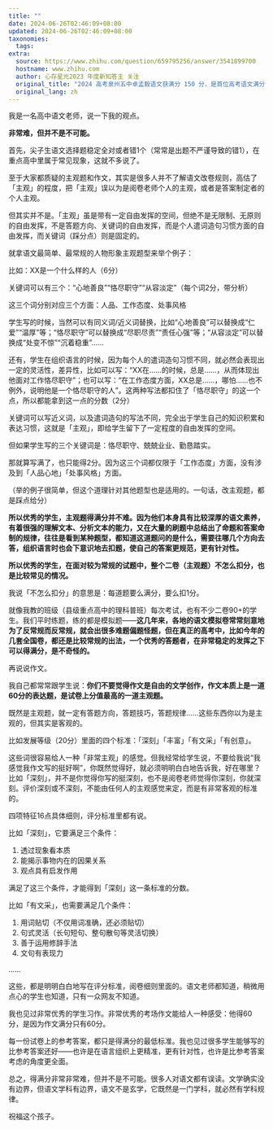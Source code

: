 ```yaml
---
title: ""
date: 2024-06-26T02:46:09+08:00
updated: 2024-06-26T02:46:09+08:00
taxonomies:
  tags: 
extra:
  source: https://www.zhihu.com/question/659795256/answer/3541899700
  hostname: www.zhihu.com
  author: 心存星光2023 年度新知答主 关注
  original_title: "2024 高考泉州五中卓孟毅语文获满分 150 分，是首位高考语文满分考生吗？语文是怎么考到满分的？"
  original_lang: zh
---
```


我是一名高中语文老师，说一下我的观点。

**非常难，但并不是不可能。**

首先，尖子生语文选择题稳定全对或者错1个（常常是出题不严谨导致的错1），在重点高中里属于常见现象，这就不多说了。

至于大家都质疑的主观题和作文，其实是很多人并不了解语文改卷规则，高估了「主观」的程度，把「主观」误以为是阅卷老师个人的主观，或者是答案制定者的个人主观。

但其实并不是。「主观」虽是带有一定自由发挥的空间，但绝不是无限制、无原则的自由发挥，不是答题方向、关键词的自由发挥，而是个人遣词造句习惯方面的自由发挥，而关键词（踩分点）则是固定的。

就拿语文最简单、最常规的人物形象主观题型来举个例子：

比如：XX是一个什么样的人（6分）

关键词可以有三个：“心地善良”“恪尽职守”“从容淡定”（每个词2分，带分析）

这三个词分别对应三个方面：人品、工作态度、处事风格

学生写的时候，当然可以有同义词/近义词替换，比如“心地善良”可以替换成“仁爱”“温厚”等；“恪尽职守”可以替换成“尽职尽责”“责任心强”等；“从容淡定”可以替换成“处变不惊”“沉着稳重”……

还有，学生在组织语言的时候，因为每个人的遣词造句习惯不同，就必然会表现出一定的灵活性，差异性，比如可以写：“XX在……的时候，总是……，从而体现出他面对工作恪尽职守”；也可以写：“在工作态度方面，XX总是……，哪怕……也不例外，说明他是一个恪尽职守的人”。这两种写法都扣住了「恪尽职守」的这一个点，所以都能拿到这一点的分数（2分）

关键词可以写近义词，以及遣词造句的写法不同，完全出于学生自己的知识积累和表达习惯，这就是「主观」，即给学生留下了一定程度的自由发挥的空间。

但如果学生写的三个关键词是：恪尽职守、兢兢业业、勤恳踏实。

那就算写满了，也只能得2分。因为这三个词都仅限于「工作态度」方面，没有涉及到「人品心地」「处事风格」方面。

（举的例子很简单，但这个道理针对其他题型也是适用的。一句话，改主观题，都是踩点给分）

**所以优秀的学生，主观题得满分并不难。因为他们本身具有比较深厚的语文素养，有着很强的理解文本、分析文本的能力，又在大量的刷题中总结出了命题和答案命制的规律，往往是看到某种题型，都知道这道题问的是什么，需要往哪几个方向去答，组织语言时也会下意识地去扣题，使自己的答案更规范，更有针对性。**

**所以优秀的学生，在面对较为常规的试题中，整个二卷（主观题）不怎么扣分，也是比较常见的情况。**

我说「不怎么扣分」的意思是：每道题要么满分，要么扣1分。

就像我教的班级（县级重点高中的理科普班）每次考试，也有不少二卷90+的学生。我们平时练题，练的都是模拟题——**这几年来，各地的语文模拟卷常常刻意地为了反常规而反常规，就会出很多难题偏题怪题，但在真正的高考中，比如今年的几套全国卷，都还是比较常规的出法，一个优秀的答题者，在非常稳定的发挥之下可以得满分，是不奇怪的。**

再说说作文。

我自己都常常跟学生说：**你们不要觉得作文是自由的文学创作，作文本质上是一道60分的表达题，是试卷上分值最高的一道主观题。**

既然是主观题，就一定有答题方向，答题技巧，答题规律……这些东西你以为是主观的，但其实是客观的。

比如发展等级（20分）里面的四个标准：「深刻」「丰富」「有文采」「有创意」。

这些词很容易给人一种「非常主观」的感觉。但我经常给学生说，不要给我说“我感觉我作文写的挺好啊”，你既然觉得好，就必须明明白白地告诉我，好在哪里？比如「深刻」，并不是你觉得你写的挺深刻，也不是阅卷老师觉得你深刻，你就深刻。评价深刻或不深刻，不能由任何人的主观感觉来定，而是有非常客观的标准的。

四项特征16点具体细则，评分标准里都有说。

比如「深刻」，它要满足三个条件：

1.  透过现象看本质
2.  能揭示事物内在的因果关系
3.  观点具有启发作用

满足了这三个条件，才能得到「深刻」这一条标准的分数。

比如「有文采」，也需要满足几个条件：

1.  用词贴切（不仅用词准确，还必须贴切）
2.  句式灵活（长句短句、整句散句等灵活切换）
3.  善于运用修辞手法
4.  文句有表现力

……

这些，都是明明白白地写在评分标准，阅卷细则里面的。语文老师都知道，稍微用点心的学生也知道，只有一众网友不知道。

我也见过非常优秀的学生习作。非常优秀的考场作文能给人一种感受：他得60分，是因为作文满分只有60分。

每一份试卷上的参考答案，都只是得满分的最低标准。我也见过很多学生能够写的比参考答案还好——也许是在语言组织上更精准，更有针对性，也许是比参考答案考虑的角度更全面。

总之，得满分非常非常难，但并不是不可能。很多人对语文都有误读。文学确实没有边界，但语文学科有边界，语文不是玄学，它既然是一门学科，就必然有学科规律。

祝福这个孩子。
